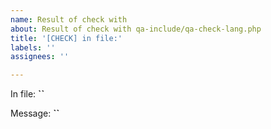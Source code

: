 ```yaml
---
name: Result of check with
about: Result of check with qa-include/qa-check-lang.php
title: '[CHECK] in file:'
labels: ''
assignees: ''

---
```

In file: **``**

Message: **``**

